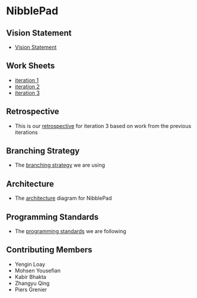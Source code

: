 # NibblePad

## Vision Statement
- [Vision Statement](docs/VisionStatement.md)

## Work Sheets
- [iteration 1](docs/i1_worksheet.md)
- [iteration 2](docs/i2-worksheet.md)
- [iteration 3](docs/i3-worksheet.md)

## Retrospective
- This is our [retrospective](docs/RETROSPECTIVE.md) for iteration 3 based on work from the previous iterations

## Branching Strategy
- The [branching strategy](docs/Contributing.md) we are using

## Architecture
- The [architecture](docs/Architecture.md)
  diagram for NibblePad

## Programming Standards
- The [programming standards](docs/ProgrammingStandards.md) we are following

## Contributing Members
- Yengin Loay
- Mohsen Yousefian
- Kabir Bhakta
- Zhangyu Qing
- Piers Grenier

